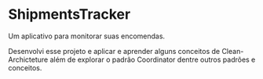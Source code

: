 # ShipmentsTracker
Um aplicativo para monitorar suas encomendas.

Desenvolvi esse projeto e aplicar e aprender alguns conceitos de Clean-Archicteture além de explorar o padrão Coordinator dentre outros padrões e conceitos.
